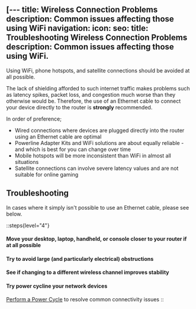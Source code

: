 [---
title: Wireless Connection Problems
description: Common issues affecting those using WiFi
navigation:
  icon:
seo:
  title: Troubleshooting Wireless Connection Problems
  description: Common issues affecting those using WiFi.
---

Using WiFi, phone hotspots, and satellite connections should be avoided at all possible.

The lack of shielding afforded to such internet traffic makes problems such as latency spikes, packet loss, and congestion much worse than they otherwise would be. Therefore, the use of an Ethernet cable to connect your device directly to the router is **strongly** recommended.

In order of preference;

- Wired connections where devices are plugged directly into the router using an Ethernet cable are optimal
- Powerline Adapter Kits and WiFi solutions are about equally reliable - and which is best for you can change over time 
- Mobile hotspots will be more inconsistent than WiFi in almost all situations
- Satellite connections can involve severe latency values and are not suitable for online gaming

## Troubleshooting

In cases where it simply isn't possible to use an Ethernet cable, please see below.

::steps{level="4"}
#### Move your desktop, laptop, handheld, or console closer to your router if at all possible
#### Try to avoid large (and particularly electrical) obstructions
#### See if changing to a different wireless channel improves stability
#### Try power cycline your network devices
[Perform a Power Cycle](/miscellaneous/other/perform-a-power-cycle) to resolve common connectivity issues
::